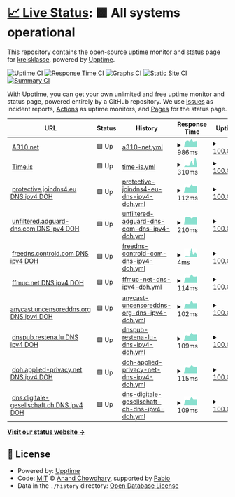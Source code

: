 # [📈 Live Status](https://kreisklasse.github.io/upptime): <!--live status--> **🟩 All systems operational**

This repository contains the open-source uptime monitor and status page for [kreisklasse](https://kreisklasse.github.io/upptime), powered by [Upptime](https://github.com/upptime/upptime).

[![Uptime CI](https://github.com/kreisklasse/upptime/workflows/Uptime%20CI/badge.svg)](https://github.com/kreisklasse/upptime/actions?query=workflow%3A%22Uptime+CI%22)
[![Response Time CI](https://github.com/kreisklasse/upptime/workflows/Response%20Time%20CI/badge.svg)](https://github.com/kreisklasse/upptime/actions?query=workflow%3A%22Response+Time+CI%22)
[![Graphs CI](https://github.com/kreisklasse/upptime/workflows/Graphs%20CI/badge.svg)](https://github.com/kreisklasse/upptime/actions?query=workflow%3A%22Graphs+CI%22)
[![Static Site CI](https://github.com/kreisklasse/upptime/workflows/Static%20Site%20CI/badge.svg)](https://github.com/kreisklasse/upptime/actions?query=workflow%3A%22Static+Site+CI%22)
[![Summary CI](https://github.com/kreisklasse/upptime/workflows/Summary%20CI/badge.svg)](https://github.com/kreisklasse/upptime/actions?query=workflow%3A%22Summary+CI%22)

With [Upptime](https://upptime.js.org), you can get your own unlimited and free uptime monitor and status page, powered entirely by a GitHub repository. We use [Issues](https://github.com/kreisklasse/upptime/issues) as incident reports, [Actions](https://github.com/kreisklasse/upptime/actions) as uptime monitors, and [Pages](https://kreisklasse.github.io/upptime) for the status page.

<!--start: status pages-->
<!-- This summary is generated by Upptime (https://github.com/upptime/upptime) -->
<!-- Do not edit this manually, your changes will be overwritten -->
<!-- prettier-ignore -->
| URL | Status | History | Response Time | Uptime |
| --- | ------ | ------- | ------------- | ------ |
| <img alt="" src="https://icons.duckduckgo.com/ip3/a310.net.ico" height="13"> [A310.net](https://a310.net/) | 🟩 Up | [a310-net.yml](https://github.com/kreisklasse/upptime/commits/HEAD/history/a310-net.yml) | <details><summary><img alt="Response time graph" src="./graphs/a310-net/response-time-week.png" height="20"> 986ms</summary><br><a href="https://kreisklasse.github.io/upptime/history/a310-net"><img alt="Response time 1049" src="https://img.shields.io/endpoint?url=https%3A%2F%2Fraw.githubusercontent.com%2Fkreisklasse%2Fupptime%2FHEAD%2Fapi%2Fa310-net%2Fresponse-time.json"></a><br><a href="https://kreisklasse.github.io/upptime/history/a310-net"><img alt="24-hour response time 999" src="https://img.shields.io/endpoint?url=https%3A%2F%2Fraw.githubusercontent.com%2Fkreisklasse%2Fupptime%2FHEAD%2Fapi%2Fa310-net%2Fresponse-time-day.json"></a><br><a href="https://kreisklasse.github.io/upptime/history/a310-net"><img alt="7-day response time 986" src="https://img.shields.io/endpoint?url=https%3A%2F%2Fraw.githubusercontent.com%2Fkreisklasse%2Fupptime%2FHEAD%2Fapi%2Fa310-net%2Fresponse-time-week.json"></a><br><a href="https://kreisklasse.github.io/upptime/history/a310-net"><img alt="30-day response time 990" src="https://img.shields.io/endpoint?url=https%3A%2F%2Fraw.githubusercontent.com%2Fkreisklasse%2Fupptime%2FHEAD%2Fapi%2Fa310-net%2Fresponse-time-month.json"></a><br><a href="https://kreisklasse.github.io/upptime/history/a310-net"><img alt="1-year response time 1049" src="https://img.shields.io/endpoint?url=https%3A%2F%2Fraw.githubusercontent.com%2Fkreisklasse%2Fupptime%2FHEAD%2Fapi%2Fa310-net%2Fresponse-time-year.json"></a></details> | <details><summary><a href="https://kreisklasse.github.io/upptime/history/a310-net">100.00%</a></summary><a href="https://kreisklasse.github.io/upptime/history/a310-net"><img alt="All-time uptime 99.98%" src="https://img.shields.io/endpoint?url=https%3A%2F%2Fraw.githubusercontent.com%2Fkreisklasse%2Fupptime%2FHEAD%2Fapi%2Fa310-net%2Fuptime.json"></a><br><a href="https://kreisklasse.github.io/upptime/history/a310-net"><img alt="24-hour uptime 100.00%" src="https://img.shields.io/endpoint?url=https%3A%2F%2Fraw.githubusercontent.com%2Fkreisklasse%2Fupptime%2FHEAD%2Fapi%2Fa310-net%2Fuptime-day.json"></a><br><a href="https://kreisklasse.github.io/upptime/history/a310-net"><img alt="7-day uptime 100.00%" src="https://img.shields.io/endpoint?url=https%3A%2F%2Fraw.githubusercontent.com%2Fkreisklasse%2Fupptime%2FHEAD%2Fapi%2Fa310-net%2Fuptime-week.json"></a><br><a href="https://kreisklasse.github.io/upptime/history/a310-net"><img alt="30-day uptime 99.95%" src="https://img.shields.io/endpoint?url=https%3A%2F%2Fraw.githubusercontent.com%2Fkreisklasse%2Fupptime%2FHEAD%2Fapi%2Fa310-net%2Fuptime-month.json"></a><br><a href="https://kreisklasse.github.io/upptime/history/a310-net"><img alt="1-year uptime 99.98%" src="https://img.shields.io/endpoint?url=https%3A%2F%2Fraw.githubusercontent.com%2Fkreisklasse%2Fupptime%2FHEAD%2Fapi%2Fa310-net%2Fuptime-year.json"></a></details>
| <img alt="" src="https://icons.duckduckgo.com/ip3/time.is.ico" height="13"> [Time.is](https://time.is) | 🟩 Up | [time-is.yml](https://github.com/kreisklasse/upptime/commits/HEAD/history/time-is.yml) | <details><summary><img alt="Response time graph" src="./graphs/time-is/response-time-week.png" height="20"> 310ms</summary><br><a href="https://kreisklasse.github.io/upptime/history/time-is"><img alt="Response time 217" src="https://img.shields.io/endpoint?url=https%3A%2F%2Fraw.githubusercontent.com%2Fkreisklasse%2Fupptime%2FHEAD%2Fapi%2Ftime-is%2Fresponse-time.json"></a><br><a href="https://kreisklasse.github.io/upptime/history/time-is"><img alt="24-hour response time 120" src="https://img.shields.io/endpoint?url=https%3A%2F%2Fraw.githubusercontent.com%2Fkreisklasse%2Fupptime%2FHEAD%2Fapi%2Ftime-is%2Fresponse-time-day.json"></a><br><a href="https://kreisklasse.github.io/upptime/history/time-is"><img alt="7-day response time 310" src="https://img.shields.io/endpoint?url=https%3A%2F%2Fraw.githubusercontent.com%2Fkreisklasse%2Fupptime%2FHEAD%2Fapi%2Ftime-is%2Fresponse-time-week.json"></a><br><a href="https://kreisklasse.github.io/upptime/history/time-is"><img alt="30-day response time 220" src="https://img.shields.io/endpoint?url=https%3A%2F%2Fraw.githubusercontent.com%2Fkreisklasse%2Fupptime%2FHEAD%2Fapi%2Ftime-is%2Fresponse-time-month.json"></a><br><a href="https://kreisklasse.github.io/upptime/history/time-is"><img alt="1-year response time 217" src="https://img.shields.io/endpoint?url=https%3A%2F%2Fraw.githubusercontent.com%2Fkreisklasse%2Fupptime%2FHEAD%2Fapi%2Ftime-is%2Fresponse-time-year.json"></a></details> | <details><summary><a href="https://kreisklasse.github.io/upptime/history/time-is">100.00%</a></summary><a href="https://kreisklasse.github.io/upptime/history/time-is"><img alt="All-time uptime 100.00%" src="https://img.shields.io/endpoint?url=https%3A%2F%2Fraw.githubusercontent.com%2Fkreisklasse%2Fupptime%2FHEAD%2Fapi%2Ftime-is%2Fuptime.json"></a><br><a href="https://kreisklasse.github.io/upptime/history/time-is"><img alt="24-hour uptime 100.00%" src="https://img.shields.io/endpoint?url=https%3A%2F%2Fraw.githubusercontent.com%2Fkreisklasse%2Fupptime%2FHEAD%2Fapi%2Ftime-is%2Fuptime-day.json"></a><br><a href="https://kreisklasse.github.io/upptime/history/time-is"><img alt="7-day uptime 100.00%" src="https://img.shields.io/endpoint?url=https%3A%2F%2Fraw.githubusercontent.com%2Fkreisklasse%2Fupptime%2FHEAD%2Fapi%2Ftime-is%2Fuptime-week.json"></a><br><a href="https://kreisklasse.github.io/upptime/history/time-is"><img alt="30-day uptime 100.00%" src="https://img.shields.io/endpoint?url=https%3A%2F%2Fraw.githubusercontent.com%2Fkreisklasse%2Fupptime%2FHEAD%2Fapi%2Ftime-is%2Fuptime-month.json"></a><br><a href="https://kreisklasse.github.io/upptime/history/time-is"><img alt="1-year uptime 100.00%" src="https://img.shields.io/endpoint?url=https%3A%2F%2Fraw.githubusercontent.com%2Fkreisklasse%2Fupptime%2FHEAD%2Fapi%2Ftime-is%2Fuptime-year.json"></a></details>
| <img alt="" src="https://icons.duckduckgo.com/ip3/null.ico" height="13"> [protective.joindns4.eu DNS ipv4 DOH](protective.joindns4.eu) | 🟩 Up | [protective-joindns4-eu-dns-ipv4-doh.yml](https://github.com/kreisklasse/upptime/commits/HEAD/history/protective-joindns4-eu-dns-ipv4-doh.yml) | <details><summary><img alt="Response time graph" src="./graphs/protective-joindns4-eu-dns-ipv4-doh/response-time-week.png" height="20"> 112ms</summary><br><a href="https://kreisklasse.github.io/upptime/history/protective-joindns4-eu-dns-ipv4-doh"><img alt="Response time 119" src="https://img.shields.io/endpoint?url=https%3A%2F%2Fraw.githubusercontent.com%2Fkreisklasse%2Fupptime%2FHEAD%2Fapi%2Fprotective-joindns4-eu-dns-ipv4-doh%2Fresponse-time.json"></a><br><a href="https://kreisklasse.github.io/upptime/history/protective-joindns4-eu-dns-ipv4-doh"><img alt="24-hour response time 116" src="https://img.shields.io/endpoint?url=https%3A%2F%2Fraw.githubusercontent.com%2Fkreisklasse%2Fupptime%2FHEAD%2Fapi%2Fprotective-joindns4-eu-dns-ipv4-doh%2Fresponse-time-day.json"></a><br><a href="https://kreisklasse.github.io/upptime/history/protective-joindns4-eu-dns-ipv4-doh"><img alt="7-day response time 112" src="https://img.shields.io/endpoint?url=https%3A%2F%2Fraw.githubusercontent.com%2Fkreisklasse%2Fupptime%2FHEAD%2Fapi%2Fprotective-joindns4-eu-dns-ipv4-doh%2Fresponse-time-week.json"></a><br><a href="https://kreisklasse.github.io/upptime/history/protective-joindns4-eu-dns-ipv4-doh"><img alt="30-day response time 116" src="https://img.shields.io/endpoint?url=https%3A%2F%2Fraw.githubusercontent.com%2Fkreisklasse%2Fupptime%2FHEAD%2Fapi%2Fprotective-joindns4-eu-dns-ipv4-doh%2Fresponse-time-month.json"></a><br><a href="https://kreisklasse.github.io/upptime/history/protective-joindns4-eu-dns-ipv4-doh"><img alt="1-year response time 119" src="https://img.shields.io/endpoint?url=https%3A%2F%2Fraw.githubusercontent.com%2Fkreisklasse%2Fupptime%2FHEAD%2Fapi%2Fprotective-joindns4-eu-dns-ipv4-doh%2Fresponse-time-year.json"></a></details> | <details><summary><a href="https://kreisklasse.github.io/upptime/history/protective-joindns4-eu-dns-ipv4-doh">100.00%</a></summary><a href="https://kreisklasse.github.io/upptime/history/protective-joindns4-eu-dns-ipv4-doh"><img alt="All-time uptime 100.00%" src="https://img.shields.io/endpoint?url=https%3A%2F%2Fraw.githubusercontent.com%2Fkreisklasse%2Fupptime%2FHEAD%2Fapi%2Fprotective-joindns4-eu-dns-ipv4-doh%2Fuptime.json"></a><br><a href="https://kreisklasse.github.io/upptime/history/protective-joindns4-eu-dns-ipv4-doh"><img alt="24-hour uptime 100.00%" src="https://img.shields.io/endpoint?url=https%3A%2F%2Fraw.githubusercontent.com%2Fkreisklasse%2Fupptime%2FHEAD%2Fapi%2Fprotective-joindns4-eu-dns-ipv4-doh%2Fuptime-day.json"></a><br><a href="https://kreisklasse.github.io/upptime/history/protective-joindns4-eu-dns-ipv4-doh"><img alt="7-day uptime 100.00%" src="https://img.shields.io/endpoint?url=https%3A%2F%2Fraw.githubusercontent.com%2Fkreisklasse%2Fupptime%2FHEAD%2Fapi%2Fprotective-joindns4-eu-dns-ipv4-doh%2Fuptime-week.json"></a><br><a href="https://kreisklasse.github.io/upptime/history/protective-joindns4-eu-dns-ipv4-doh"><img alt="30-day uptime 100.00%" src="https://img.shields.io/endpoint?url=https%3A%2F%2Fraw.githubusercontent.com%2Fkreisklasse%2Fupptime%2FHEAD%2Fapi%2Fprotective-joindns4-eu-dns-ipv4-doh%2Fuptime-month.json"></a><br><a href="https://kreisklasse.github.io/upptime/history/protective-joindns4-eu-dns-ipv4-doh"><img alt="1-year uptime 100.00%" src="https://img.shields.io/endpoint?url=https%3A%2F%2Fraw.githubusercontent.com%2Fkreisklasse%2Fupptime%2FHEAD%2Fapi%2Fprotective-joindns4-eu-dns-ipv4-doh%2Fuptime-year.json"></a></details>
| <img alt="" src="https://icons.duckduckgo.com/ip3/null.ico" height="13"> [unfiltered.adguard-dns.com DNS ipv4 DOH](unfiltered.adguard-dns.com) | 🟩 Up | [unfiltered-adguard-dns-com-dns-ipv4-doh.yml](https://github.com/kreisklasse/upptime/commits/HEAD/history/unfiltered-adguard-dns-com-dns-ipv4-doh.yml) | <details><summary><img alt="Response time graph" src="./graphs/unfiltered-adguard-dns-com-dns-ipv4-doh/response-time-week.png" height="20"> 210ms</summary><br><a href="https://kreisklasse.github.io/upptime/history/unfiltered-adguard-dns-com-dns-ipv4-doh"><img alt="Response time 201" src="https://img.shields.io/endpoint?url=https%3A%2F%2Fraw.githubusercontent.com%2Fkreisklasse%2Fupptime%2FHEAD%2Fapi%2Funfiltered-adguard-dns-com-dns-ipv4-doh%2Fresponse-time.json"></a><br><a href="https://kreisklasse.github.io/upptime/history/unfiltered-adguard-dns-com-dns-ipv4-doh"><img alt="24-hour response time 206" src="https://img.shields.io/endpoint?url=https%3A%2F%2Fraw.githubusercontent.com%2Fkreisklasse%2Fupptime%2FHEAD%2Fapi%2Funfiltered-adguard-dns-com-dns-ipv4-doh%2Fresponse-time-day.json"></a><br><a href="https://kreisklasse.github.io/upptime/history/unfiltered-adguard-dns-com-dns-ipv4-doh"><img alt="7-day response time 210" src="https://img.shields.io/endpoint?url=https%3A%2F%2Fraw.githubusercontent.com%2Fkreisklasse%2Fupptime%2FHEAD%2Fapi%2Funfiltered-adguard-dns-com-dns-ipv4-doh%2Fresponse-time-week.json"></a><br><a href="https://kreisklasse.github.io/upptime/history/unfiltered-adguard-dns-com-dns-ipv4-doh"><img alt="30-day response time 205" src="https://img.shields.io/endpoint?url=https%3A%2F%2Fraw.githubusercontent.com%2Fkreisklasse%2Fupptime%2FHEAD%2Fapi%2Funfiltered-adguard-dns-com-dns-ipv4-doh%2Fresponse-time-month.json"></a><br><a href="https://kreisklasse.github.io/upptime/history/unfiltered-adguard-dns-com-dns-ipv4-doh"><img alt="1-year response time 201" src="https://img.shields.io/endpoint?url=https%3A%2F%2Fraw.githubusercontent.com%2Fkreisklasse%2Fupptime%2FHEAD%2Fapi%2Funfiltered-adguard-dns-com-dns-ipv4-doh%2Fresponse-time-year.json"></a></details> | <details><summary><a href="https://kreisklasse.github.io/upptime/history/unfiltered-adguard-dns-com-dns-ipv4-doh">100.00%</a></summary><a href="https://kreisklasse.github.io/upptime/history/unfiltered-adguard-dns-com-dns-ipv4-doh"><img alt="All-time uptime 100.00%" src="https://img.shields.io/endpoint?url=https%3A%2F%2Fraw.githubusercontent.com%2Fkreisklasse%2Fupptime%2FHEAD%2Fapi%2Funfiltered-adguard-dns-com-dns-ipv4-doh%2Fuptime.json"></a><br><a href="https://kreisklasse.github.io/upptime/history/unfiltered-adguard-dns-com-dns-ipv4-doh"><img alt="24-hour uptime 100.00%" src="https://img.shields.io/endpoint?url=https%3A%2F%2Fraw.githubusercontent.com%2Fkreisklasse%2Fupptime%2FHEAD%2Fapi%2Funfiltered-adguard-dns-com-dns-ipv4-doh%2Fuptime-day.json"></a><br><a href="https://kreisklasse.github.io/upptime/history/unfiltered-adguard-dns-com-dns-ipv4-doh"><img alt="7-day uptime 100.00%" src="https://img.shields.io/endpoint?url=https%3A%2F%2Fraw.githubusercontent.com%2Fkreisklasse%2Fupptime%2FHEAD%2Fapi%2Funfiltered-adguard-dns-com-dns-ipv4-doh%2Fuptime-week.json"></a><br><a href="https://kreisklasse.github.io/upptime/history/unfiltered-adguard-dns-com-dns-ipv4-doh"><img alt="30-day uptime 100.00%" src="https://img.shields.io/endpoint?url=https%3A%2F%2Fraw.githubusercontent.com%2Fkreisklasse%2Fupptime%2FHEAD%2Fapi%2Funfiltered-adguard-dns-com-dns-ipv4-doh%2Fuptime-month.json"></a><br><a href="https://kreisklasse.github.io/upptime/history/unfiltered-adguard-dns-com-dns-ipv4-doh"><img alt="1-year uptime 100.00%" src="https://img.shields.io/endpoint?url=https%3A%2F%2Fraw.githubusercontent.com%2Fkreisklasse%2Fupptime%2FHEAD%2Fapi%2Funfiltered-adguard-dns-com-dns-ipv4-doh%2Fuptime-year.json"></a></details>
| <img alt="" src="https://icons.duckduckgo.com/ip3/null.ico" height="13"> [freedns.controld.com DNS ipv4 DOH](freedns.controld.com) | 🟩 Up | [freedns-controld-com-dns-ipv4-doh.yml](https://github.com/kreisklasse/upptime/commits/HEAD/history/freedns-controld-com-dns-ipv4-doh.yml) | <details><summary><img alt="Response time graph" src="./graphs/freedns-controld-com-dns-ipv4-doh/response-time-week.png" height="20"> 4ms</summary><br><a href="https://kreisklasse.github.io/upptime/history/freedns-controld-com-dns-ipv4-doh"><img alt="Response time 4" src="https://img.shields.io/endpoint?url=https%3A%2F%2Fraw.githubusercontent.com%2Fkreisklasse%2Fupptime%2FHEAD%2Fapi%2Ffreedns-controld-com-dns-ipv4-doh%2Fresponse-time.json"></a><br><a href="https://kreisklasse.github.io/upptime/history/freedns-controld-com-dns-ipv4-doh"><img alt="24-hour response time 3" src="https://img.shields.io/endpoint?url=https%3A%2F%2Fraw.githubusercontent.com%2Fkreisklasse%2Fupptime%2FHEAD%2Fapi%2Ffreedns-controld-com-dns-ipv4-doh%2Fresponse-time-day.json"></a><br><a href="https://kreisklasse.github.io/upptime/history/freedns-controld-com-dns-ipv4-doh"><img alt="7-day response time 4" src="https://img.shields.io/endpoint?url=https%3A%2F%2Fraw.githubusercontent.com%2Fkreisklasse%2Fupptime%2FHEAD%2Fapi%2Ffreedns-controld-com-dns-ipv4-doh%2Fresponse-time-week.json"></a><br><a href="https://kreisklasse.github.io/upptime/history/freedns-controld-com-dns-ipv4-doh"><img alt="30-day response time 4" src="https://img.shields.io/endpoint?url=https%3A%2F%2Fraw.githubusercontent.com%2Fkreisklasse%2Fupptime%2FHEAD%2Fapi%2Ffreedns-controld-com-dns-ipv4-doh%2Fresponse-time-month.json"></a><br><a href="https://kreisklasse.github.io/upptime/history/freedns-controld-com-dns-ipv4-doh"><img alt="1-year response time 4" src="https://img.shields.io/endpoint?url=https%3A%2F%2Fraw.githubusercontent.com%2Fkreisklasse%2Fupptime%2FHEAD%2Fapi%2Ffreedns-controld-com-dns-ipv4-doh%2Fresponse-time-year.json"></a></details> | <details><summary><a href="https://kreisklasse.github.io/upptime/history/freedns-controld-com-dns-ipv4-doh">100.00%</a></summary><a href="https://kreisklasse.github.io/upptime/history/freedns-controld-com-dns-ipv4-doh"><img alt="All-time uptime 99.98%" src="https://img.shields.io/endpoint?url=https%3A%2F%2Fraw.githubusercontent.com%2Fkreisklasse%2Fupptime%2FHEAD%2Fapi%2Ffreedns-controld-com-dns-ipv4-doh%2Fuptime.json"></a><br><a href="https://kreisklasse.github.io/upptime/history/freedns-controld-com-dns-ipv4-doh"><img alt="24-hour uptime 100.00%" src="https://img.shields.io/endpoint?url=https%3A%2F%2Fraw.githubusercontent.com%2Fkreisklasse%2Fupptime%2FHEAD%2Fapi%2Ffreedns-controld-com-dns-ipv4-doh%2Fuptime-day.json"></a><br><a href="https://kreisklasse.github.io/upptime/history/freedns-controld-com-dns-ipv4-doh"><img alt="7-day uptime 100.00%" src="https://img.shields.io/endpoint?url=https%3A%2F%2Fraw.githubusercontent.com%2Fkreisklasse%2Fupptime%2FHEAD%2Fapi%2Ffreedns-controld-com-dns-ipv4-doh%2Fuptime-week.json"></a><br><a href="https://kreisklasse.github.io/upptime/history/freedns-controld-com-dns-ipv4-doh"><img alt="30-day uptime 99.97%" src="https://img.shields.io/endpoint?url=https%3A%2F%2Fraw.githubusercontent.com%2Fkreisklasse%2Fupptime%2FHEAD%2Fapi%2Ffreedns-controld-com-dns-ipv4-doh%2Fuptime-month.json"></a><br><a href="https://kreisklasse.github.io/upptime/history/freedns-controld-com-dns-ipv4-doh"><img alt="1-year uptime 99.98%" src="https://img.shields.io/endpoint?url=https%3A%2F%2Fraw.githubusercontent.com%2Fkreisklasse%2Fupptime%2FHEAD%2Fapi%2Ffreedns-controld-com-dns-ipv4-doh%2Fuptime-year.json"></a></details>
| <img alt="" src="https://icons.duckduckgo.com/ip3/null.ico" height="13"> [ffmuc.net DNS ipv4 DOH](doh.ffmuc.net) | 🟩 Up | [ffmuc-net-dns-ipv4-doh.yml](https://github.com/kreisklasse/upptime/commits/HEAD/history/ffmuc-net-dns-ipv4-doh.yml) | <details><summary><img alt="Response time graph" src="./graphs/ffmuc-net-dns-ipv4-doh/response-time-week.png" height="20"> 114ms</summary><br><a href="https://kreisklasse.github.io/upptime/history/ffmuc-net-dns-ipv4-doh"><img alt="Response time 123" src="https://img.shields.io/endpoint?url=https%3A%2F%2Fraw.githubusercontent.com%2Fkreisklasse%2Fupptime%2FHEAD%2Fapi%2Fffmuc-net-dns-ipv4-doh%2Fresponse-time.json"></a><br><a href="https://kreisklasse.github.io/upptime/history/ffmuc-net-dns-ipv4-doh"><img alt="24-hour response time 119" src="https://img.shields.io/endpoint?url=https%3A%2F%2Fraw.githubusercontent.com%2Fkreisklasse%2Fupptime%2FHEAD%2Fapi%2Fffmuc-net-dns-ipv4-doh%2Fresponse-time-day.json"></a><br><a href="https://kreisklasse.github.io/upptime/history/ffmuc-net-dns-ipv4-doh"><img alt="7-day response time 114" src="https://img.shields.io/endpoint?url=https%3A%2F%2Fraw.githubusercontent.com%2Fkreisklasse%2Fupptime%2FHEAD%2Fapi%2Fffmuc-net-dns-ipv4-doh%2Fresponse-time-week.json"></a><br><a href="https://kreisklasse.github.io/upptime/history/ffmuc-net-dns-ipv4-doh"><img alt="30-day response time 118" src="https://img.shields.io/endpoint?url=https%3A%2F%2Fraw.githubusercontent.com%2Fkreisklasse%2Fupptime%2FHEAD%2Fapi%2Fffmuc-net-dns-ipv4-doh%2Fresponse-time-month.json"></a><br><a href="https://kreisklasse.github.io/upptime/history/ffmuc-net-dns-ipv4-doh"><img alt="1-year response time 123" src="https://img.shields.io/endpoint?url=https%3A%2F%2Fraw.githubusercontent.com%2Fkreisklasse%2Fupptime%2FHEAD%2Fapi%2Fffmuc-net-dns-ipv4-doh%2Fresponse-time-year.json"></a></details> | <details><summary><a href="https://kreisklasse.github.io/upptime/history/ffmuc-net-dns-ipv4-doh">100.00%</a></summary><a href="https://kreisklasse.github.io/upptime/history/ffmuc-net-dns-ipv4-doh"><img alt="All-time uptime 100.00%" src="https://img.shields.io/endpoint?url=https%3A%2F%2Fraw.githubusercontent.com%2Fkreisklasse%2Fupptime%2FHEAD%2Fapi%2Fffmuc-net-dns-ipv4-doh%2Fuptime.json"></a><br><a href="https://kreisklasse.github.io/upptime/history/ffmuc-net-dns-ipv4-doh"><img alt="24-hour uptime 100.00%" src="https://img.shields.io/endpoint?url=https%3A%2F%2Fraw.githubusercontent.com%2Fkreisklasse%2Fupptime%2FHEAD%2Fapi%2Fffmuc-net-dns-ipv4-doh%2Fuptime-day.json"></a><br><a href="https://kreisklasse.github.io/upptime/history/ffmuc-net-dns-ipv4-doh"><img alt="7-day uptime 100.00%" src="https://img.shields.io/endpoint?url=https%3A%2F%2Fraw.githubusercontent.com%2Fkreisklasse%2Fupptime%2FHEAD%2Fapi%2Fffmuc-net-dns-ipv4-doh%2Fuptime-week.json"></a><br><a href="https://kreisklasse.github.io/upptime/history/ffmuc-net-dns-ipv4-doh"><img alt="30-day uptime 100.00%" src="https://img.shields.io/endpoint?url=https%3A%2F%2Fraw.githubusercontent.com%2Fkreisklasse%2Fupptime%2FHEAD%2Fapi%2Fffmuc-net-dns-ipv4-doh%2Fuptime-month.json"></a><br><a href="https://kreisklasse.github.io/upptime/history/ffmuc-net-dns-ipv4-doh"><img alt="1-year uptime 100.00%" src="https://img.shields.io/endpoint?url=https%3A%2F%2Fraw.githubusercontent.com%2Fkreisklasse%2Fupptime%2FHEAD%2Fapi%2Fffmuc-net-dns-ipv4-doh%2Fuptime-year.json"></a></details>
| <img alt="" src="https://icons.duckduckgo.com/ip3/null.ico" height="13"> [anycast.uncensoreddns.org DNS ipv4 DOH](anycast.uncensoreddns.org) | 🟩 Up | [anycast-uncensoreddns-org-dns-ipv4-doh.yml](https://github.com/kreisklasse/upptime/commits/HEAD/history/anycast-uncensoreddns-org-dns-ipv4-doh.yml) | <details><summary><img alt="Response time graph" src="./graphs/anycast-uncensoreddns-org-dns-ipv4-doh/response-time-week.png" height="20"> 102ms</summary><br><a href="https://kreisklasse.github.io/upptime/history/anycast-uncensoreddns-org-dns-ipv4-doh"><img alt="Response time 117" src="https://img.shields.io/endpoint?url=https%3A%2F%2Fraw.githubusercontent.com%2Fkreisklasse%2Fupptime%2FHEAD%2Fapi%2Fanycast-uncensoreddns-org-dns-ipv4-doh%2Fresponse-time.json"></a><br><a href="https://kreisklasse.github.io/upptime/history/anycast-uncensoreddns-org-dns-ipv4-doh"><img alt="24-hour response time 104" src="https://img.shields.io/endpoint?url=https%3A%2F%2Fraw.githubusercontent.com%2Fkreisklasse%2Fupptime%2FHEAD%2Fapi%2Fanycast-uncensoreddns-org-dns-ipv4-doh%2Fresponse-time-day.json"></a><br><a href="https://kreisklasse.github.io/upptime/history/anycast-uncensoreddns-org-dns-ipv4-doh"><img alt="7-day response time 102" src="https://img.shields.io/endpoint?url=https%3A%2F%2Fraw.githubusercontent.com%2Fkreisklasse%2Fupptime%2FHEAD%2Fapi%2Fanycast-uncensoreddns-org-dns-ipv4-doh%2Fresponse-time-week.json"></a><br><a href="https://kreisklasse.github.io/upptime/history/anycast-uncensoreddns-org-dns-ipv4-doh"><img alt="30-day response time 106" src="https://img.shields.io/endpoint?url=https%3A%2F%2Fraw.githubusercontent.com%2Fkreisklasse%2Fupptime%2FHEAD%2Fapi%2Fanycast-uncensoreddns-org-dns-ipv4-doh%2Fresponse-time-month.json"></a><br><a href="https://kreisklasse.github.io/upptime/history/anycast-uncensoreddns-org-dns-ipv4-doh"><img alt="1-year response time 117" src="https://img.shields.io/endpoint?url=https%3A%2F%2Fraw.githubusercontent.com%2Fkreisklasse%2Fupptime%2FHEAD%2Fapi%2Fanycast-uncensoreddns-org-dns-ipv4-doh%2Fresponse-time-year.json"></a></details> | <details><summary><a href="https://kreisklasse.github.io/upptime/history/anycast-uncensoreddns-org-dns-ipv4-doh">100.00%</a></summary><a href="https://kreisklasse.github.io/upptime/history/anycast-uncensoreddns-org-dns-ipv4-doh"><img alt="All-time uptime 100.00%" src="https://img.shields.io/endpoint?url=https%3A%2F%2Fraw.githubusercontent.com%2Fkreisklasse%2Fupptime%2FHEAD%2Fapi%2Fanycast-uncensoreddns-org-dns-ipv4-doh%2Fuptime.json"></a><br><a href="https://kreisklasse.github.io/upptime/history/anycast-uncensoreddns-org-dns-ipv4-doh"><img alt="24-hour uptime 100.00%" src="https://img.shields.io/endpoint?url=https%3A%2F%2Fraw.githubusercontent.com%2Fkreisklasse%2Fupptime%2FHEAD%2Fapi%2Fanycast-uncensoreddns-org-dns-ipv4-doh%2Fuptime-day.json"></a><br><a href="https://kreisklasse.github.io/upptime/history/anycast-uncensoreddns-org-dns-ipv4-doh"><img alt="7-day uptime 100.00%" src="https://img.shields.io/endpoint?url=https%3A%2F%2Fraw.githubusercontent.com%2Fkreisklasse%2Fupptime%2FHEAD%2Fapi%2Fanycast-uncensoreddns-org-dns-ipv4-doh%2Fuptime-week.json"></a><br><a href="https://kreisklasse.github.io/upptime/history/anycast-uncensoreddns-org-dns-ipv4-doh"><img alt="30-day uptime 100.00%" src="https://img.shields.io/endpoint?url=https%3A%2F%2Fraw.githubusercontent.com%2Fkreisklasse%2Fupptime%2FHEAD%2Fapi%2Fanycast-uncensoreddns-org-dns-ipv4-doh%2Fuptime-month.json"></a><br><a href="https://kreisklasse.github.io/upptime/history/anycast-uncensoreddns-org-dns-ipv4-doh"><img alt="1-year uptime 100.00%" src="https://img.shields.io/endpoint?url=https%3A%2F%2Fraw.githubusercontent.com%2Fkreisklasse%2Fupptime%2FHEAD%2Fapi%2Fanycast-uncensoreddns-org-dns-ipv4-doh%2Fuptime-year.json"></a></details>
| <img alt="" src="https://icons.duckduckgo.com/ip3/null.ico" height="13"> [dnspub.restena.lu DNS ipv4 DOH](dnspub.restena.lu) | 🟩 Up | [dnspub-restena-lu-dns-ipv4-doh.yml](https://github.com/kreisklasse/upptime/commits/HEAD/history/dnspub-restena-lu-dns-ipv4-doh.yml) | <details><summary><img alt="Response time graph" src="./graphs/dnspub-restena-lu-dns-ipv4-doh/response-time-week.png" height="20"> 109ms</summary><br><a href="https://kreisklasse.github.io/upptime/history/dnspub-restena-lu-dns-ipv4-doh"><img alt="Response time 118" src="https://img.shields.io/endpoint?url=https%3A%2F%2Fraw.githubusercontent.com%2Fkreisklasse%2Fupptime%2FHEAD%2Fapi%2Fdnspub-restena-lu-dns-ipv4-doh%2Fresponse-time.json"></a><br><a href="https://kreisklasse.github.io/upptime/history/dnspub-restena-lu-dns-ipv4-doh"><img alt="24-hour response time 113" src="https://img.shields.io/endpoint?url=https%3A%2F%2Fraw.githubusercontent.com%2Fkreisklasse%2Fupptime%2FHEAD%2Fapi%2Fdnspub-restena-lu-dns-ipv4-doh%2Fresponse-time-day.json"></a><br><a href="https://kreisklasse.github.io/upptime/history/dnspub-restena-lu-dns-ipv4-doh"><img alt="7-day response time 109" src="https://img.shields.io/endpoint?url=https%3A%2F%2Fraw.githubusercontent.com%2Fkreisklasse%2Fupptime%2FHEAD%2Fapi%2Fdnspub-restena-lu-dns-ipv4-doh%2Fresponse-time-week.json"></a><br><a href="https://kreisklasse.github.io/upptime/history/dnspub-restena-lu-dns-ipv4-doh"><img alt="30-day response time 115" src="https://img.shields.io/endpoint?url=https%3A%2F%2Fraw.githubusercontent.com%2Fkreisklasse%2Fupptime%2FHEAD%2Fapi%2Fdnspub-restena-lu-dns-ipv4-doh%2Fresponse-time-month.json"></a><br><a href="https://kreisklasse.github.io/upptime/history/dnspub-restena-lu-dns-ipv4-doh"><img alt="1-year response time 118" src="https://img.shields.io/endpoint?url=https%3A%2F%2Fraw.githubusercontent.com%2Fkreisklasse%2Fupptime%2FHEAD%2Fapi%2Fdnspub-restena-lu-dns-ipv4-doh%2Fresponse-time-year.json"></a></details> | <details><summary><a href="https://kreisklasse.github.io/upptime/history/dnspub-restena-lu-dns-ipv4-doh">100.00%</a></summary><a href="https://kreisklasse.github.io/upptime/history/dnspub-restena-lu-dns-ipv4-doh"><img alt="All-time uptime 100.00%" src="https://img.shields.io/endpoint?url=https%3A%2F%2Fraw.githubusercontent.com%2Fkreisklasse%2Fupptime%2FHEAD%2Fapi%2Fdnspub-restena-lu-dns-ipv4-doh%2Fuptime.json"></a><br><a href="https://kreisklasse.github.io/upptime/history/dnspub-restena-lu-dns-ipv4-doh"><img alt="24-hour uptime 100.00%" src="https://img.shields.io/endpoint?url=https%3A%2F%2Fraw.githubusercontent.com%2Fkreisklasse%2Fupptime%2FHEAD%2Fapi%2Fdnspub-restena-lu-dns-ipv4-doh%2Fuptime-day.json"></a><br><a href="https://kreisklasse.github.io/upptime/history/dnspub-restena-lu-dns-ipv4-doh"><img alt="7-day uptime 100.00%" src="https://img.shields.io/endpoint?url=https%3A%2F%2Fraw.githubusercontent.com%2Fkreisklasse%2Fupptime%2FHEAD%2Fapi%2Fdnspub-restena-lu-dns-ipv4-doh%2Fuptime-week.json"></a><br><a href="https://kreisklasse.github.io/upptime/history/dnspub-restena-lu-dns-ipv4-doh"><img alt="30-day uptime 100.00%" src="https://img.shields.io/endpoint?url=https%3A%2F%2Fraw.githubusercontent.com%2Fkreisklasse%2Fupptime%2FHEAD%2Fapi%2Fdnspub-restena-lu-dns-ipv4-doh%2Fuptime-month.json"></a><br><a href="https://kreisklasse.github.io/upptime/history/dnspub-restena-lu-dns-ipv4-doh"><img alt="1-year uptime 100.00%" src="https://img.shields.io/endpoint?url=https%3A%2F%2Fraw.githubusercontent.com%2Fkreisklasse%2Fupptime%2FHEAD%2Fapi%2Fdnspub-restena-lu-dns-ipv4-doh%2Fuptime-year.json"></a></details>
| <img alt="" src="https://icons.duckduckgo.com/ip3/null.ico" height="13"> [doh.applied-privacy.net DNS ipv4 DOH](doh.applied-privacy.net) | 🟩 Up | [doh-applied-privacy-net-dns-ipv4-doh.yml](https://github.com/kreisklasse/upptime/commits/HEAD/history/doh-applied-privacy-net-dns-ipv4-doh.yml) | <details><summary><img alt="Response time graph" src="./graphs/doh-applied-privacy-net-dns-ipv4-doh/response-time-week.png" height="20"> 115ms</summary><br><a href="https://kreisklasse.github.io/upptime/history/doh-applied-privacy-net-dns-ipv4-doh"><img alt="Response time 125" src="https://img.shields.io/endpoint?url=https%3A%2F%2Fraw.githubusercontent.com%2Fkreisklasse%2Fupptime%2FHEAD%2Fapi%2Fdoh-applied-privacy-net-dns-ipv4-doh%2Fresponse-time.json"></a><br><a href="https://kreisklasse.github.io/upptime/history/doh-applied-privacy-net-dns-ipv4-doh"><img alt="24-hour response time 119" src="https://img.shields.io/endpoint?url=https%3A%2F%2Fraw.githubusercontent.com%2Fkreisklasse%2Fupptime%2FHEAD%2Fapi%2Fdoh-applied-privacy-net-dns-ipv4-doh%2Fresponse-time-day.json"></a><br><a href="https://kreisklasse.github.io/upptime/history/doh-applied-privacy-net-dns-ipv4-doh"><img alt="7-day response time 115" src="https://img.shields.io/endpoint?url=https%3A%2F%2Fraw.githubusercontent.com%2Fkreisklasse%2Fupptime%2FHEAD%2Fapi%2Fdoh-applied-privacy-net-dns-ipv4-doh%2Fresponse-time-week.json"></a><br><a href="https://kreisklasse.github.io/upptime/history/doh-applied-privacy-net-dns-ipv4-doh"><img alt="30-day response time 120" src="https://img.shields.io/endpoint?url=https%3A%2F%2Fraw.githubusercontent.com%2Fkreisklasse%2Fupptime%2FHEAD%2Fapi%2Fdoh-applied-privacy-net-dns-ipv4-doh%2Fresponse-time-month.json"></a><br><a href="https://kreisklasse.github.io/upptime/history/doh-applied-privacy-net-dns-ipv4-doh"><img alt="1-year response time 125" src="https://img.shields.io/endpoint?url=https%3A%2F%2Fraw.githubusercontent.com%2Fkreisklasse%2Fupptime%2FHEAD%2Fapi%2Fdoh-applied-privacy-net-dns-ipv4-doh%2Fresponse-time-year.json"></a></details> | <details><summary><a href="https://kreisklasse.github.io/upptime/history/doh-applied-privacy-net-dns-ipv4-doh">100.00%</a></summary><a href="https://kreisklasse.github.io/upptime/history/doh-applied-privacy-net-dns-ipv4-doh"><img alt="All-time uptime 100.00%" src="https://img.shields.io/endpoint?url=https%3A%2F%2Fraw.githubusercontent.com%2Fkreisklasse%2Fupptime%2FHEAD%2Fapi%2Fdoh-applied-privacy-net-dns-ipv4-doh%2Fuptime.json"></a><br><a href="https://kreisklasse.github.io/upptime/history/doh-applied-privacy-net-dns-ipv4-doh"><img alt="24-hour uptime 100.00%" src="https://img.shields.io/endpoint?url=https%3A%2F%2Fraw.githubusercontent.com%2Fkreisklasse%2Fupptime%2FHEAD%2Fapi%2Fdoh-applied-privacy-net-dns-ipv4-doh%2Fuptime-day.json"></a><br><a href="https://kreisklasse.github.io/upptime/history/doh-applied-privacy-net-dns-ipv4-doh"><img alt="7-day uptime 100.00%" src="https://img.shields.io/endpoint?url=https%3A%2F%2Fraw.githubusercontent.com%2Fkreisklasse%2Fupptime%2FHEAD%2Fapi%2Fdoh-applied-privacy-net-dns-ipv4-doh%2Fuptime-week.json"></a><br><a href="https://kreisklasse.github.io/upptime/history/doh-applied-privacy-net-dns-ipv4-doh"><img alt="30-day uptime 100.00%" src="https://img.shields.io/endpoint?url=https%3A%2F%2Fraw.githubusercontent.com%2Fkreisklasse%2Fupptime%2FHEAD%2Fapi%2Fdoh-applied-privacy-net-dns-ipv4-doh%2Fuptime-month.json"></a><br><a href="https://kreisklasse.github.io/upptime/history/doh-applied-privacy-net-dns-ipv4-doh"><img alt="1-year uptime 100.00%" src="https://img.shields.io/endpoint?url=https%3A%2F%2Fraw.githubusercontent.com%2Fkreisklasse%2Fupptime%2FHEAD%2Fapi%2Fdoh-applied-privacy-net-dns-ipv4-doh%2Fuptime-year.json"></a></details>
| <img alt="" src="https://icons.duckduckgo.com/ip3/null.ico" height="13"> [dns.digitale-gesellschaft.ch DNS ipv4 DOH](dns.digitale-gesellschaft.ch) | 🟩 Up | [dns-digitale-gesellschaft-ch-dns-ipv4-doh.yml](https://github.com/kreisklasse/upptime/commits/HEAD/history/dns-digitale-gesellschaft-ch-dns-ipv4-doh.yml) | <details><summary><img alt="Response time graph" src="./graphs/dns-digitale-gesellschaft-ch-dns-ipv4-doh/response-time-week.png" height="20"> 109ms</summary><br><a href="https://kreisklasse.github.io/upptime/history/dns-digitale-gesellschaft-ch-dns-ipv4-doh"><img alt="Response time 123" src="https://img.shields.io/endpoint?url=https%3A%2F%2Fraw.githubusercontent.com%2Fkreisklasse%2Fupptime%2FHEAD%2Fapi%2Fdns-digitale-gesellschaft-ch-dns-ipv4-doh%2Fresponse-time.json"></a><br><a href="https://kreisklasse.github.io/upptime/history/dns-digitale-gesellschaft-ch-dns-ipv4-doh"><img alt="24-hour response time 109" src="https://img.shields.io/endpoint?url=https%3A%2F%2Fraw.githubusercontent.com%2Fkreisklasse%2Fupptime%2FHEAD%2Fapi%2Fdns-digitale-gesellschaft-ch-dns-ipv4-doh%2Fresponse-time-day.json"></a><br><a href="https://kreisklasse.github.io/upptime/history/dns-digitale-gesellschaft-ch-dns-ipv4-doh"><img alt="7-day response time 109" src="https://img.shields.io/endpoint?url=https%3A%2F%2Fraw.githubusercontent.com%2Fkreisklasse%2Fupptime%2FHEAD%2Fapi%2Fdns-digitale-gesellschaft-ch-dns-ipv4-doh%2Fresponse-time-week.json"></a><br><a href="https://kreisklasse.github.io/upptime/history/dns-digitale-gesellschaft-ch-dns-ipv4-doh"><img alt="30-day response time 115" src="https://img.shields.io/endpoint?url=https%3A%2F%2Fraw.githubusercontent.com%2Fkreisklasse%2Fupptime%2FHEAD%2Fapi%2Fdns-digitale-gesellschaft-ch-dns-ipv4-doh%2Fresponse-time-month.json"></a><br><a href="https://kreisklasse.github.io/upptime/history/dns-digitale-gesellschaft-ch-dns-ipv4-doh"><img alt="1-year response time 123" src="https://img.shields.io/endpoint?url=https%3A%2F%2Fraw.githubusercontent.com%2Fkreisklasse%2Fupptime%2FHEAD%2Fapi%2Fdns-digitale-gesellschaft-ch-dns-ipv4-doh%2Fresponse-time-year.json"></a></details> | <details><summary><a href="https://kreisklasse.github.io/upptime/history/dns-digitale-gesellschaft-ch-dns-ipv4-doh">100.00%</a></summary><a href="https://kreisklasse.github.io/upptime/history/dns-digitale-gesellschaft-ch-dns-ipv4-doh"><img alt="All-time uptime 100.00%" src="https://img.shields.io/endpoint?url=https%3A%2F%2Fraw.githubusercontent.com%2Fkreisklasse%2Fupptime%2FHEAD%2Fapi%2Fdns-digitale-gesellschaft-ch-dns-ipv4-doh%2Fuptime.json"></a><br><a href="https://kreisklasse.github.io/upptime/history/dns-digitale-gesellschaft-ch-dns-ipv4-doh"><img alt="24-hour uptime 100.00%" src="https://img.shields.io/endpoint?url=https%3A%2F%2Fraw.githubusercontent.com%2Fkreisklasse%2Fupptime%2FHEAD%2Fapi%2Fdns-digitale-gesellschaft-ch-dns-ipv4-doh%2Fuptime-day.json"></a><br><a href="https://kreisklasse.github.io/upptime/history/dns-digitale-gesellschaft-ch-dns-ipv4-doh"><img alt="7-day uptime 100.00%" src="https://img.shields.io/endpoint?url=https%3A%2F%2Fraw.githubusercontent.com%2Fkreisklasse%2Fupptime%2FHEAD%2Fapi%2Fdns-digitale-gesellschaft-ch-dns-ipv4-doh%2Fuptime-week.json"></a><br><a href="https://kreisklasse.github.io/upptime/history/dns-digitale-gesellschaft-ch-dns-ipv4-doh"><img alt="30-day uptime 100.00%" src="https://img.shields.io/endpoint?url=https%3A%2F%2Fraw.githubusercontent.com%2Fkreisklasse%2Fupptime%2FHEAD%2Fapi%2Fdns-digitale-gesellschaft-ch-dns-ipv4-doh%2Fuptime-month.json"></a><br><a href="https://kreisklasse.github.io/upptime/history/dns-digitale-gesellschaft-ch-dns-ipv4-doh"><img alt="1-year uptime 100.00%" src="https://img.shields.io/endpoint?url=https%3A%2F%2Fraw.githubusercontent.com%2Fkreisklasse%2Fupptime%2FHEAD%2Fapi%2Fdns-digitale-gesellschaft-ch-dns-ipv4-doh%2Fuptime-year.json"></a></details>

<!--end: status pages-->

[**Visit our status website →**](https://kreisklasse.github.io/upptime)

## 📄 License

- Powered by: [Upptime](https://github.com/upptime/upptime)
- Code: [MIT](./LICENSE) © [Anand Chowdhary](https://anandchowdhary.com), supported by [Pabio](https://pabio.com)
- Data in the `./history` directory: [Open Database License](https://opendatacommons.org/licenses/odbl/1-0/)
